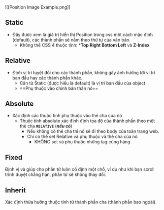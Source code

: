 ![[Position Image Example.png]]

## **Static**
- Đây được xem là giá trị hiển thị Position trong css một cách mặc định (default), các thành phần sẽ nằm theo thứ tự của văn bản. 
	- Không thể CSS 4 thuộc tính: ***Top Right Bottom Left** và **Z-Index**

## **Relative**
- Định vị trí tuyệt đối cho các thành phần, không gây ảnh hưởng tới vị trí ban đầu hay các thành phần khác.
	- Căn từ Static (được hiểu là default) là vị trí ban đầu của object
	- ==Phụ thuộc vào chính bản thân nó==

## **Absolute**
- Xác định các thuộc tính phụ thuộc vào thẻ cha của nó
	- Thuộc tính absolute xác định định tọa độ của thành phần theo một thẻ cha **`RELATIVE`** (**_nếu có_**)
		- Nếu không có thẻ cha thì nó sẽ đi theo body của toàn trang web.
		- Chỉ có thể set Relative và phụ thuộc và thẻ cha của nó  
			- KHÔNG set và phụ thuộc những tag cùng hàng

## **Fixed** 
Định vị và giúp cho phần tử luôn cố định một chỗ, ví dụ như khi bạn scroll trình duyệt chẳng hạn, phần tử sẽ không thay đổi.

## **Inherit** 
Xác định thừa hưởng thuộc tính từ thành phần cha (thành phần bao ngoài).